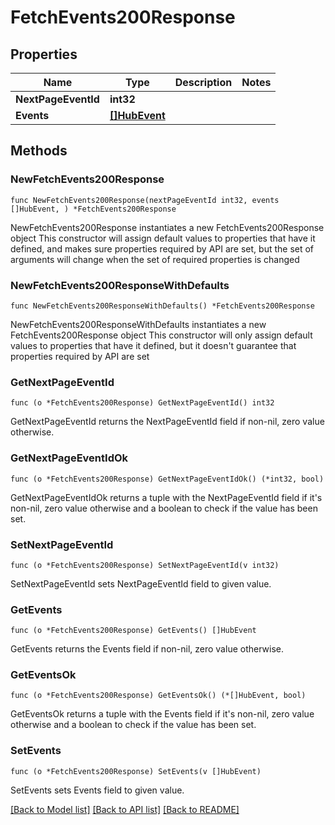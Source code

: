 # FetchEvents200Response

## Properties

Name | Type | Description | Notes
------------ | ------------- | ------------- | -------------
**NextPageEventId** | **int32** |  | 
**Events** | [**[]HubEvent**](HubEvent.md) |  | 

## Methods

### NewFetchEvents200Response

`func NewFetchEvents200Response(nextPageEventId int32, events []HubEvent, ) *FetchEvents200Response`

NewFetchEvents200Response instantiates a new FetchEvents200Response object
This constructor will assign default values to properties that have it defined,
and makes sure properties required by API are set, but the set of arguments
will change when the set of required properties is changed

### NewFetchEvents200ResponseWithDefaults

`func NewFetchEvents200ResponseWithDefaults() *FetchEvents200Response`

NewFetchEvents200ResponseWithDefaults instantiates a new FetchEvents200Response object
This constructor will only assign default values to properties that have it defined,
but it doesn't guarantee that properties required by API are set

### GetNextPageEventId

`func (o *FetchEvents200Response) GetNextPageEventId() int32`

GetNextPageEventId returns the NextPageEventId field if non-nil, zero value otherwise.

### GetNextPageEventIdOk

`func (o *FetchEvents200Response) GetNextPageEventIdOk() (*int32, bool)`

GetNextPageEventIdOk returns a tuple with the NextPageEventId field if it's non-nil, zero value otherwise
and a boolean to check if the value has been set.

### SetNextPageEventId

`func (o *FetchEvents200Response) SetNextPageEventId(v int32)`

SetNextPageEventId sets NextPageEventId field to given value.


### GetEvents

`func (o *FetchEvents200Response) GetEvents() []HubEvent`

GetEvents returns the Events field if non-nil, zero value otherwise.

### GetEventsOk

`func (o *FetchEvents200Response) GetEventsOk() (*[]HubEvent, bool)`

GetEventsOk returns a tuple with the Events field if it's non-nil, zero value otherwise
and a boolean to check if the value has been set.

### SetEvents

`func (o *FetchEvents200Response) SetEvents(v []HubEvent)`

SetEvents sets Events field to given value.



[[Back to Model list]](../README.md#documentation-for-models) [[Back to API list]](../README.md#documentation-for-api-endpoints) [[Back to README]](../README.md)


